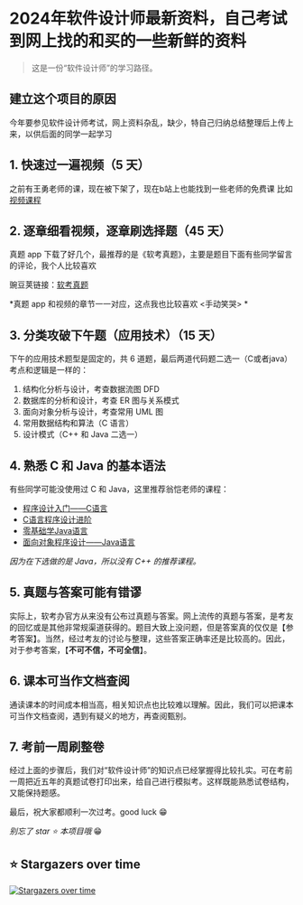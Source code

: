# 2024年软件设计师最新资料，自己考试到网上找的和买的一些新鲜的资料

> 这是一份“软件设计师”的学习路径。

## 建立这个项目的原因

今年要参见软件设计师考试，网上资料杂乱，缺少，特自己归纳总结整理后上传上来，以供后面的同学一起学习

## 1. 快速过一遍视频（5 天）

之前有王勇老师的课，现在被下架了，现在b站上也能找到一些老师的免费课
比如 [视频课程](https://www.bilibili.com/video/BV1db411n7Rc/?spm_id_from=333.337.search-card.all.click&vd_source=08a71b654ed49d63a203d8296d8ac6ba)

## 2. 逐章细看视频，逐章刷选择题（45 天）

真题 app 下载了好几个，最推荐的是《软考真题》，主要是题目下面有些同学留言的评论，我个人比较喜欢

豌豆荚链接：[软考真题](https://www.wandoujia.com/apps/7873801)

*真题 app 和视频的章节一一对应，这点我也比较喜欢 <手动笑哭> *

## 3. 分类攻破下午题（应用技术）（15 天）

下午的应用技术题型是固定的，共 6 道题，最后两道代码题二选一（C或者java）考点和逻辑是一样的：

1. 结构化分析与设计，考查数据流图 DFD
2. 数据库的分析和设计，考查 ER 图与关系模式
3. 面向对象分析与设计，考查常用 UML 图
4. 常用数据结构和算法（C 语言）
5. 设计模式（C++ 和 Java 二选一）

## 4. 熟悉 C 和 Java 的基本语法

有些同学可能没使用过 C 和 Java，这里推荐翁恺老师的课程：

* [程序设计入门——C语言](https://www.icourse163.org/course/0809ZJU007A-199001?outVendor=zw_mooc_pclszykctj_)
* [C语言程序设计进阶](https://www.icourse163.org/course/0809ZJU007B-200001?outVendor=zw_mooc_pclszykctj_)
* [零基础学Java语言](https://www.icourse163.org/course/0809ZJU013-1001541001?outVendor=zw_mooc_pclszykctj_)
* [面向对象程序设计——Java语言](https://www.icourse163.org/course/0809ZJU012-1001542001?outVendor=zw_mooc_pclszykctj_)

*因为在下选做的是 Java，所以没有 C++ 的推荐课程。*

## 5. 真题与答案可能有错谬

实际上，软考办官方从来没有公布过真题与答案。网上流传的真题与答案，是考友的回忆或是其他非常规渠道获得的。题目大致上没问题，但是答案真的仅仅是【参考答案】。当然，经过考友的讨论与整理，这些答案正确率还是比较高的。因此，对于参考答案，【**不可不信，不可全信**】。

## 6. 课本可当作文档查阅

通读课本的时间成本相当高，相关知识点也比较难以理解。因此，我们可以把课本可当作文档查阅，遇到有疑义的地方，再查阅甄别。

## 7. 考前一周刷整卷

经过上面的步骤后，我们对“软件设计师”的知识点已经掌握得比较扎实。可在考前一周把近五年的真题试卷打印出来，给自己进行模拟考。这样既能熟悉试卷结构，又能保持题感。

最后，祝大家都顺利一次过考。good luck 😁

*别忘了 star ⭐ 本项目哦* 😁


## ⭐ Stargazers over time

[![Stargazers over time](https://starchart.cc/ruankaoxuezhang/rjsjs-2024.svg)](https://starchart.cc/ruankaoxuezhang/rjsjs-2024)


